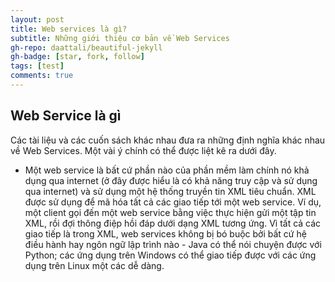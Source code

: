```yaml
---
layout: post
title: Web services là gì?
subtitle: Những giới thiệu cơ bản về Web Services 
gh-repo: daattali/beautiful-jekyll
gh-badge: [star, fork, follow]
tags: [test]  
comments: true
---
```


## Web Service là gì

Các tài liệu và các cuốn sách khác nhau đưa ra những định nghĩa khác nhau về Web Services. Một vài ý chính có thể được liệt kê ra dưới đây.
* Một web service là bất cứ phần nào của phần mềm làm chính nó khả dụng qua internet (ở đây được hiểu là có khả năng truy cập và sử dụng qua internet) và sử dụng một hệ thống truyền tin XML tiêu chuẩn. XML được sử dụng để mã hóa tất cả các giao tiếp tới một web service. Ví dụ, một client gọi đến một web service bằng việc thực hiện gửi một tập tin XML, rồi đợi thông điệp hồi đáp dưới dạng XML tương ứng. Vì tất cả các giao tiếp là trong XML, web services không bị bó buộc bởi bất cứ hệ điều hành hay ngôn ngữ lập trình nào - Java có thể nói chuyện được với Python; các ứng dụng trên Windows có thể giao tiếp được với các ứng dụng trên Linux một các dễ dàng.
